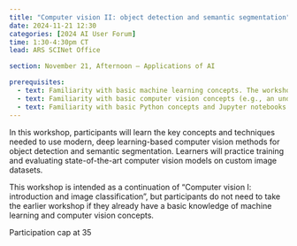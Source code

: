 ```yaml
---
title: "Computer vision II: object detection and semantic segmentation"
date: 2024-11-21 12:30
categories: [2024 AI User Forum] 
time: 1:30-4:30pm CT
lead: ARS SCINet Office

section: November 21, Afternoon — Applications of AI

prerequisites:
  - text: Familiarity with basic machine learning concepts. The workshop on November 20 will provide this background, if needed.
  - text: Familiarity with basic computer vision concepts (e.g., an understanding of how image data are structured in computer memory). The morning computer vision workshop will provide this background.
  - text: Familiarity with basic Python concepts and Jupyter notebooks. We will offer virtual training for these skills before the Forum begins.
---
```


In this workshop, participants will learn the key concepts and techniques needed to use modern, deep learning-based computer vision methods for object detection and semantic segmentation. Learners will practice training and evaluating state-of-the-art computer vision models on custom image datasets. 

This workshop is intended as a continuation of “Computer vision I: introduction and image classification”, but participants do not need to take the earlier workshop if they already have a basic knowledge of machine learning and computer vision concepts.<!--excerpt--> 

Participation cap at 35